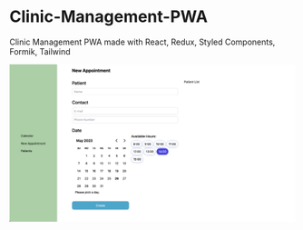 # Clinic-Management-PWA
Clinic Management PWA made with React, Redux, Styled Components, Formik, Tailwind

![Preview Image](public/clinic-management-form.png)
